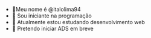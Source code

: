 - 👋Meu nome é @italolima94
- 👀 Sou iniciante na programação
- 🌱 Atualmente estou estudando desenvolvimento web
- 💞️ Pretendo iniciar ADS em breve

<!---
italolima94/italolima94 is a ✨ special ✨ repository because its `README.md` (this file) appears on your GitHub profile.
You can click the Preview link to take a look at your changes.
--->
